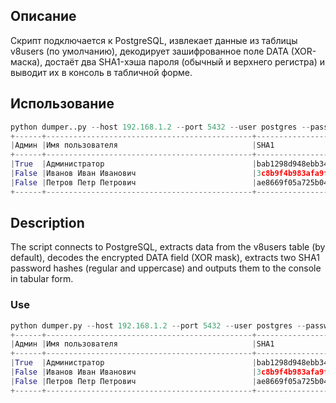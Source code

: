 ## Описание
Скрипт подключается к PostgreSQL, извлекает данные из таблицы v8users (по умолчанию),
декодирует зашифрованное поле DATA (XOR-маска), достаёт два SHA1-хэша пароля (обычный и верхнего регистра)
и выводит их в консоль в табличной форме.

## Использование
```py
python dumper..py --host 192.168.1.2 --port 5432 --user postgres --password postgres --dbname 1C_test
+------+----------------------------------------------+------------------------------------------+------------------------------------------+
|Админ |Имя пользователя                              |SHA1                                      |SHA1_SHIFT                                |
+------+----------------------------------------------+------------------------------------------+------------------------------------------+
|True  |Администратор                                 |bab1298d948ebb34bd0f3faf5e596ebc0b27c615  |e4bd91d8b3cceff61380e7dd62f58a35e47aeb96  |
|False |Иванов Иван Иванович                          |3c8b9f4b983afa9f644d26e2b34fa3e03a2bef16  |511596acc4e00d2981f968dc6dc7139816fe1d3a  |
|False |Петров Петр Петрович                          |ae8669f05a725b049378339eb4f72bd8d588f5c4  |e356aad611a43dd53c8d2879c4752ed54497462e  |
+------+----------------------------------------------+------------------------------------------+------------------------------------------+
```

## Description
The script connects to PostgreSQL, extracts data from the v8users table (by default),
decodes the encrypted DATA field (XOR mask), extracts two SHA1 password hashes (regular and uppercase)
and outputs them to the console in tabular form.

### Use
```py
python dumper.py --host 192.168.1.2 --port 5432 --user postgres --password postgres --dbname 1C_test
+------+----------------------------------------------+------------------------------------------+------------------------------------------+
|Админ |Имя пользователя                              |SHA1                                      |SHA1_SHIFT                                |
+------+----------------------------------------------+------------------------------------------+------------------------------------------+
|True  |Администратор                                 |bab1298d948ebb34bd0f3faf5e596ebc0b27c615  |e4bd91d8b3cceff61380e7dd62f58a35e47aeb96  |
|False |Иванов Иван Иванович                          |3c8b9f4b983afa9f644d26e2b34fa3e03a2bef16  |511596acc4e00d2981f968dc6dc7139816fe1d3a  |
|False |Петров Петр Петрович                          |ae8669f05a725b049378339eb4f72bd8d588f5c4  |e356aad611a43dd53c8d2879c4752ed54497462e  |
+------+----------------------------------------------+------------------------------------------+------------------------------------------+
```
